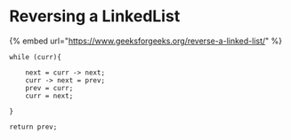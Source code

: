 # Reversing a LinkedList

{% embed url="https://www.geeksforgeeks.org/reverse-a-linked-list/" %}

```text
while (curr){

    next = curr -> next;
    curr -> next = prev;
    prev = curr;
    curr = next;

}

return prev;
```

